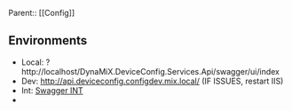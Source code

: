 Parent:: [[Config]]

## Environments

- Local: ? http://localhost/DynaMiX.DeviceConfig.Services.Api/swagger/ui/index
- Dev: http://api.deviceconfig.configdev.mix.local/ (IF ISSUES, restart IIS)
- Int: [Swagger INT](http://api.deviceconfig.int.development.domain.local/swagger/ui/index)
- 